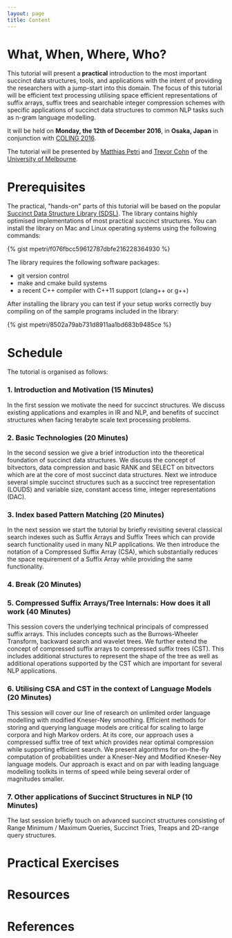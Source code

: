 ```yaml
---
layout: page
title: Content
---
```


# What, When, Where, Who?

This tutorial will present a **practical** introduction to
the most important succinct data structures, tools, and applications
with the intent of providing the researchers with a jump-start into
this domain. The focus of this tutorial will be efficient text processing 
utilising space efficient representations of suffix arrays,
suffix trees and searchable integer compression schemes with
specific applications of succinct data structures to
common NLP tasks such as n-gram language modelling.

It will be held on **Monday, the 12th of December 2016**, in **Osaka, Japan** in conjunction with [COLING 2016](http://coling2016.anlp.jp/).

The tutorial will be presented by [Matthias Petri](http://github.com/mpetri/) and [Trevor Cohn](http://people.eng.unimelb.edu.au/tcohn/) of 
the [University of Melbourne](http://unimelb.edu.au).

# Prerequisites

The practical, "hands-on" parts of this tutorial will be based on the popular [Succinct Data Structure Library (SDSL)](http://github.com/simongog/sdsl-lite/). The library contains highly optimised implementations of most practical succinct structures. You can
install the library on Mac and Linux operating systems using the following commands:

{% gist mpetri/f076fbcc59612787dbfe216228364930 %}


The library requires the following software packages:

* git version control
* make and cmake build systems
* a recent C++ compiler with C++11 support (clang++ or g++)

After installing the library you can test if your setup works correctly buy compiling on of the sample programs included in the library:

{% gist mpetri/8502a79ab731d8911aa1bd683b9485ce %}


# Schedule

The tutorial is organised as follows:

### 1. Introduction and Motivation (15 Minutes)

In the first session we motivate the need for succinct structures. We discuss existing applications and examples in IR and NLP, and benefits of succinct structures when facing terabyte scale text processing problems.

### 2. Basic Technologies (20 Minutes)

In the second session we give a brief introduction into the theoretical foundation of succinct data structures. We discuss the concept of bitvectors, data compression and basic RANK and SELECT on bitvectors which are at the core of most succinct data structures. Next we introduce several
simple succinct structures such as a succinct tree representation (LOUDS) and
variable size, constant access time, integer representations (DAC).


### 3. Index based Pattern Matching (20 Minutes)

In the next session we start the tutorial by briefly revisiting several classical search indexes such as Suffix Arrays and Suffix Trees which can provide search functionality used in many NLP applications. We then introduce the notation of a Compressed Suffix Array (CSA), which substantially reduces the space requirement of a Suffix Array while providing the same functionality.

### 4. Break (20 Minutes)
### 5. Compressed Suffix Arrays/Tree Internals: How does it all work (40 Minutes)

This session covers the underlying technical principals of compressed suffix arrays. This includes concepts such as the Burrows-Wheeler Transform, backward search and wavelet trees. We further extend the concept of compressed suffix arrays to compressed suffix trees (CST). This includes additional structures to represent the shape of the tree as well as additional operations supported by the CST which are important for several NLP applications.

### 6. Utilising CSA and CST in the context of Language Models (20 Minutes)

This session will cover our line of research on unlimited order language modelling with modified Kneser-Ney smoothing. Efficient methods for storing and querying language models are critical for scaling to large corpora and high Markov orders.  At its core, our approach uses a compressed suffix tree of text which provides near optimal compression while supporting efficient search. We present algorithms for on-the-fly computation of probabilities under a Kneser-Ney and Modified Kneser-Ney language models. Our approach is exact and on par with  leading language modelling toolkits in terms of speed while being several order of magnitudes smaller.


### 7. Other applications of Succinct Structures in NLP (10 Minutes)

The last session briefly touch on advanced succinct structures consisting of Range Minimum / Maximum Queries, Succinct Tries, Treaps and 2D-range query structures.


# Practical Exercises

# Resources

# References

